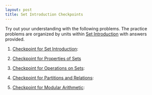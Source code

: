 ```yaml
---
layout: post
title: Set Introduction Checkpoints
---
```



Try out your understanding with the following problems. The practice problems are organized by units within [Set Introduction](/set-theory/intro) with answers provided.
1. [Checkpoint for Set Introduction](): 

2. [Checkpoint for Properties of Sets](properties/)

3. [Checkpoint for Operations on Sets](operations/): 

4. [Checkpoint for Partitions and Relations](partitions/):

5. [Checkpoint for Modular Arithmetic](mod/):

